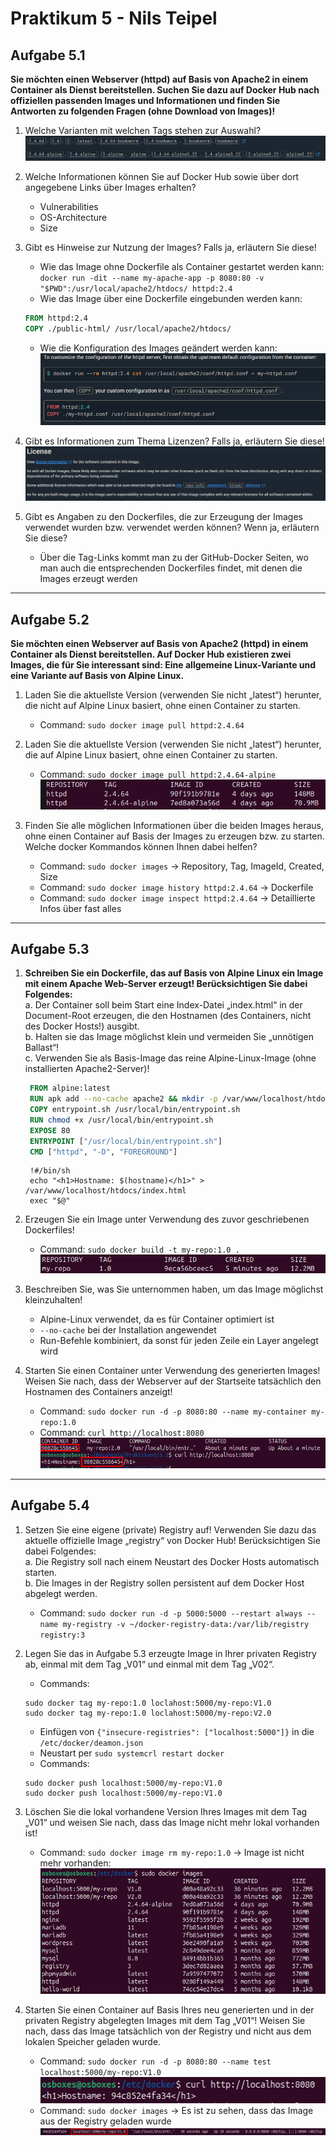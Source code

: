 # Praktikum 5 - Nils Teipel

## Aufgabe 5.1

**Sie möchten einen Webserver (httpd) auf Basis von Apache2 in einem Container als Dienst bereitstellen. Suchen Sie dazu auf Docker Hub nach offiziellen passenden Images und Informationen und finden Sie Antworten zu folgenden Fragen (ohne Download von Images)!**

1. Welche Varianten mit welchen Tags stehen zur Auswahl? <br>
   ![5.1.1.png](img/5.1.1.png)

2. Welche Informationen können Sie auf Docker Hub sowie über dort angegebene Links über Images erhalten?
    - Vulnerabilities
    - OS-Architecture
    - Size
   
3. Gibt es Hinweise zur Nutzung der Images? Falls ja, erläutern Sie diese!
    - Wie das Image ohne Dockerfile als Container gestartet werden kann: `docker run -dit --name my-apache-app -p 8080:80 -v "$PWD":/usr/local/apache2/htdocs/ httpd:2.4`
    - Wie das Image über eine Dockerfile eingebunden werden kann:
    ```dockerfile
    FROM httpd:2.4
    COPY ./public-html/ /usr/local/apache2/htdocs/
    ```
    - Wie die Konfiguration des Images geändert werden kann: <br>
    ![5.1.2.png](img/5.1.2.png)
   
4. Gibt es Informationen zum Thema Lizenzen? Falls ja, erläutern Sie diese! <br>
    ![5.1.3.png](img/5.1.3.png)

5. Gibt es Angaben zu den Dockerfiles, die zur Erzeugung der Images verwendet
   wurden bzw. verwendet werden können? Wenn ja, erläutern Sie diese?
    - Über die Tag-Links kommt man zu der GitHub-Docker Seiten, wo man auch die entsprechenden Dockerfiles findet, mit denen die Images erzeugt werden

---

## Aufgabe 5.2

**Sie möchten einen Webserver auf Basis von Apache2 (httpd) in einem Container als Dienst bereitstellen. Auf Docker Hub existieren zwei Images, die für Sie interessant sind: Eine allgemeine Linux-Variante und eine Variante auf Basis von Alpine Linux.**

1. Laden Sie die aktuellste Version (verwenden Sie nicht „latest“) herunter, die nicht auf Alpine Linux basiert, ohne einen Container zu starten.
    - Command: `sudo docker image pull httpd:2.4.64`

2. Laden Sie die aktuellste Version (verwenden Sie nicht „latest“) herunter, die auf Alpine Linux basiert, ohne einen Container zu starten.
    - Command: `sudo docker image pull httpd:2.4.64-alpine` <br>
    ![5.2.1.png](img/5.2.1.png)
3. Finden Sie alle möglichen Informationen über die beiden Images heraus, ohne einen Container auf Basis der Images zu erzeugen bzw. zu starten. Welche docker Kommandos können Ihnen dabei helfen?
    - Command: `sudo docker images` -> Repository, Tag, ImageId, Created, Size
    - Command: `sudo docker image history httpd:2.4.64` -> Dockerfile
    - Command: `sudo docker image inspect httpd:2.4.64` -> Detaillierte Infos über fast alles

---

## Aufgabe 5.3

1. **Schreiben Sie ein Dockerfile, das auf Basis von Alpine Linux ein Image mit einem Apache Web-Server erzeugt! Berücksichtigen Sie dabei Folgendes:**
    <br>a. Der Container soll beim Start eine Index-Datei „index.html“ in der Document-Root erzeugen, die den Hostnamen (des Containers, nicht des Docker Hosts!) ausgibt.
    <br>b. Halten sie das Image möglichst klein und vermeiden Sie „unnötigen Ballast“!
    <br>c. Verwenden Sie als Basis-Image das reine Alpine-Linux-Image (ohne installierten Apache2-Server)!
    
   ```dockerfile
    FROM alpine:latest
    RUN apk add --no-cache apache2 && mkdir -p /var/www/localhost/htdocs
    COPY entrypoint.sh /usr/local/bin/entrypoint.sh
    RUN chmod +x /usr/local/bin/entrypoint.sh
    EXPOSE 80
    ENTRYPOINT ["/usr/local/bin/entrypoint.sh"]
    CMD ["httpd", "-D", "FOREGROUND"]
   ```
   ```shell
    !#/bin/sh   
    echo "<h1>Hostname: $(hostname)</h1>" > /var/www/localhost/htdocs/index.html
    exec "$@"
   ```
   
2. Erzeugen Sie ein Image unter Verwendung des zuvor geschriebenen Dockerfiles!
    - Command: `sudo docker build -t my-repo:1.0 .` <br>
    ![5.3.1.png](img/5.3.1.png)

3. Beschreiben Sie, was Sie unternommen haben, um das Image möglichst kleinzuhalten!
    - Alpine-Linux verwendet, da es für Container optimiert ist
    - `--no-cache` bei der Installation angewendet
    - Run-Befehle kombiniert, da sonst für jeden Zeile ein Layer angelegt wird

4. Starten Sie einen Container unter Verwendung des generierten Images! Weisen Sie nach, dass der Webserver auf der Startseite tatsächlich den Hostnamen des Containers anzeigt!
    - Command: `sudo docker run -d -p 8080:80 --name my-container my-repo:1.0`
    - Command: `curl http://localhost:8080` <br>
    ![5.3.2.png](img/5.3.2.png)

---

## Aufgabe 5.4

1. Setzen Sie eine eigene (private) Registry auf! Verwenden Sie dazu das aktuelle offizielle Image „registry“ von Docker Hub! Berücksichtigen Sie dabei Folgendes:
    <br>a. Die Registry soll nach einem Neustart des Docker Hosts automatisch starten.
    <br>b. Die Images in der Registry sollen persistent auf dem Docker Host abgelegt werden.
    - Command: `sudo docker run -d -p 5000:5000 --restart always --name my-registry -v ~/docker-registry-data:/var/lib/registry registry:3`

2. Legen Sie das in Aufgabe 5.3 erzeugte Image in Ihrer privaten Registry ab, einmal mit dem Tag „V01“ und einmal mit dem Tag „V02“.
    - Commands:
    ```shell
    sudo docker tag my-repo:1.0 loclahost:5000/my-repo:V1.0
    sudo docker tag my-repo:1.0 loclahost:5000/my-repo:V2.0
    ```
    - Einfügen von ``{"insecure-registries": ["localhost:5000"]}`` in die `/etc/docker/deamon.json` 
    - Neustart per `sudo systemcrl restart docker`
    - Commands:
    ```shell
    sudo docker push localhost:5000/my-repo:V1.0
    sudo docker push localhost:5000/my-repo:V1.0
    ``` 

3. Löschen Sie die lokal vorhandene Version Ihres Images mit dem Tag „V01“ und weisen Sie nach, dass das Image nicht mehr lokal vorhanden ist!
    - Command: `sudo docker image rm my-repo:1.0` -> Image ist nicht mehr vorhanden: <br>
    ![5.4.1.png](img/5.4.1.png)
   
4. Starten Sie einen Container auf Basis Ihres neu generierten und in der privaten Registry abgelegten Images mit dem Tag „V01“! Weisen Sie nach, dass das Image tatsächlich von der Registry und nicht aus dem lokalen Speicher geladen wurde.
    - Command: `sudo docker run -d -p 8080:80 --name test localhost:5000/my-repo:V1.0` <br>
    ![5.4.2.png](img/5.4.2.png)
    - Command: `sudo docker images` -> Es ist zu sehen, dass das Image aus der Registry geladen wurde <br>
    ![5.4.3.png](img/5.4.3.png)
